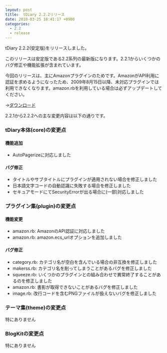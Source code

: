 ```yaml
---
leyout: post
title:  tDiary 2.2.2リリース
date: 2010-03-25 18:41:17 +0900
categories:
  - 2.2
  - release
---
```

tDiary 2.2.2(安定版)をリリースしました。

このリリースは安定版である2.2系列の最新版になります。2.2.1からいくつかのバグ修正や機能拡張が含まれています。

今回のリリースは、主にAmazonプラグインのためです。AmazonがAPI利用に認証を求めるようになったため、2009年8月15日以降、未対応プラグインでは利用できなくなります。amazon.rbを利用している場合は必ずアップデートしてください。

→[ダウンロード](http://www.tdiary.org/20021112.html)

2.2.1から2.2.2への主な変更内容は以下の通りです。

### tDiary本体(core)の変更点
#### 機能追加
* AutoPagerizeに対応しました

#### バグ修正
* タイトルやサブタイトルにプラグインが適用されない場合を修正しました
* 日本語文字コードの自動認識に失敗する場合を修正しました
* セキュアモードにてSecurityErrorが出る場合に(一部)対応しました

### プラグイン集(plugin)の変更点
#### 機能変更
* amazon.rb: AmazonのAPI認証に対応しました
* amazon.rb: amazon.ecs_urlオプションを追加しました

#### バグ修正
* category.rb: カテゴリ名が空白を含んでいる場合の非互換を修正しました
* makerss.rb: カテゴリ名を削ってしまうことがあるバグを修正しました
* squeeze.rb: いくつかのプラグインとの組み合わせで異常終了することがあるのを修正しました
* amazon.rb: 書影が取得できないことがあるバグを修正しました
* image.rb: 改行コードを含むPNGファイルが扱えないバグを修正しました

### テーマ集(theme)の変更点
特にありません

### BlogKitの変更点
特にありません

